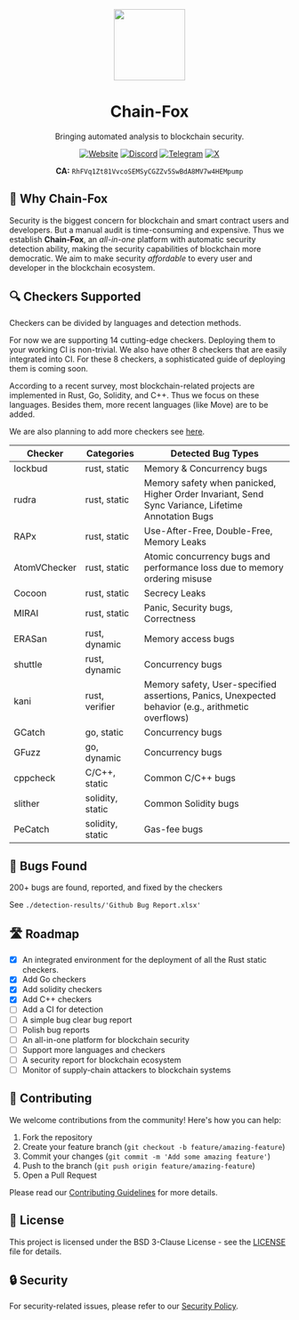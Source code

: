 <div align="center">
  <img src="https://www.chain-fox.com/logo.png" width="128" height="128">
  <h1>Chain-Fox</h1>
  <p>Bringing automated analysis to blockchain security.</p>

  [![Website](https://img.shields.io/badge/Website-Chain--Fox-blue)](https://chain-fox.com)
  [![Discord](https://img.shields.io/badge/Discord-Join-7289DA)](https://discord.gg/9Eyut3GJ)
  [![Telegram](https://img.shields.io/badge/Telegram-Join-26A5E4)](https://t.me/chainfox_sol)
  [![X](https://img.shields.io/badge/X-Follow-black)](https://x.com/ChainFoxHQ)

  **CA:** `RhFVq1Zt81VvcoSEMSyCGZZv5SwBdA8MV7w4HEMpump`
</div>

## 🎯 Why Chain-Fox

Security is the biggest concern for blockchain and smart contract users and developers.
But a manual audit is time-consuming and expensive.
Thus we establish **Chain-Fox**, 
an *all-in-one* platform with automatic security detection ability, making the security capabilities of blockchain more democratic. 
We aim to make security *affordable* to every user and developer in the blockchain ecosystem.

## 🔍 Checkers Supported

Checkers can be divided by languages and detection methods.

For now we are supporting 14 cutting-edge checkers. Deploying them to your working CI is non-trivial. We also have other 8 checkers that are easily integrated into CI. For these 8 checkers, a sophisticated guide of deploying them is coming soon.

According to a recent survey, most blockchain-related projects are implemented in Rust, Go, Solidity, and C++. Thus we focus on these languages. Besides them, more recent languages (like Move) are to be added.

We are also planning to add more checkers see [here](https://github.com/Chain-Fox/Awesome-Rust-Checker).

| Checker | Categories | Detected Bug Types |
| ------- | ---------- | --------|
| lockbud | rust, static | Memory & Concurrency bugs
| rudra   | rust, static |  Memory safety when panicked, Higher Order Invariant, Send Sync Variance, Lifetime Annotation Bugs |
| RAPx | rust, static | Use-After-Free, Double-Free, Memory Leaks | 
| AtomVChecker | rust, static | Atomic concurrency bugs and performance loss due to memory ordering misuse |
| Cocoon | rust, static | Secrecy Leaks |
| MIRAI | rust, static | Panic, Security bugs, Correctness |
| ERASan | rust, dynamic | Memory access bugs |
| shuttle | rust, dynamic | Concurrency bugs |
| kani | rust, verifier | Memory safety, User-specified assertions, Panics, Unexpected behavior (e.g., arithmetic overflows) |
| GCatch | go, static | Concurrency bugs |
| GFuzz | go, dynamic | Concurrency bugs |
| cppcheck | C/C++, static | Common C/C++ bugs |
| slither | solidity, static | Common Solidity bugs |
| PeCatch | solidity, static | Gas-fee bugs | 

## 🐛 Bugs Found

200+ bugs are found, reported, and fixed by the checkers

See `./detection-results/'Github Bug Report.xlsx'`

## 🛣️ Roadmap

- [x] An integrated environment for the deployment of all the Rust static checkers.
- [x] Add Go checkers
- [x] Add solidity checkers
- [x] Add C++ checkers
- [ ] Add a CI for detection
- [ ] A simple bug clear bug report
- [ ] Polish bug reports
- [ ] An all-in-one platform for blockchain security
- [ ] Support more languages and checkers
- [ ] A security report for blockchain ecosystem
- [ ] Monitor of supply-chain attackers to blockchain systems

## 🤝 Contributing

We welcome contributions from the community! Here's how you can help:

1. Fork the repository
2. Create your feature branch (`git checkout -b feature/amazing-feature`)
3. Commit your changes (`git commit -m 'Add some amazing feature'`)
4. Push to the branch (`git push origin feature/amazing-feature`)
5. Open a Pull Request

Please read our [Contributing Guidelines](CONTRIBUTING.md) for more details.

## 📄 License

This project is licensed under the BSD 3-Clause License - see the [LICENSE](LICENSE) file for details.

## 🔒 Security

For security-related issues, please refer to our [Security Policy](SECURITY.md).

